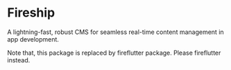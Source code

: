 # Fireship

A lightning-fast, robust CMS for seamless real-time content management in app development.

Note that, this package is replaced by fireflutter package. Please fireflutter instead.